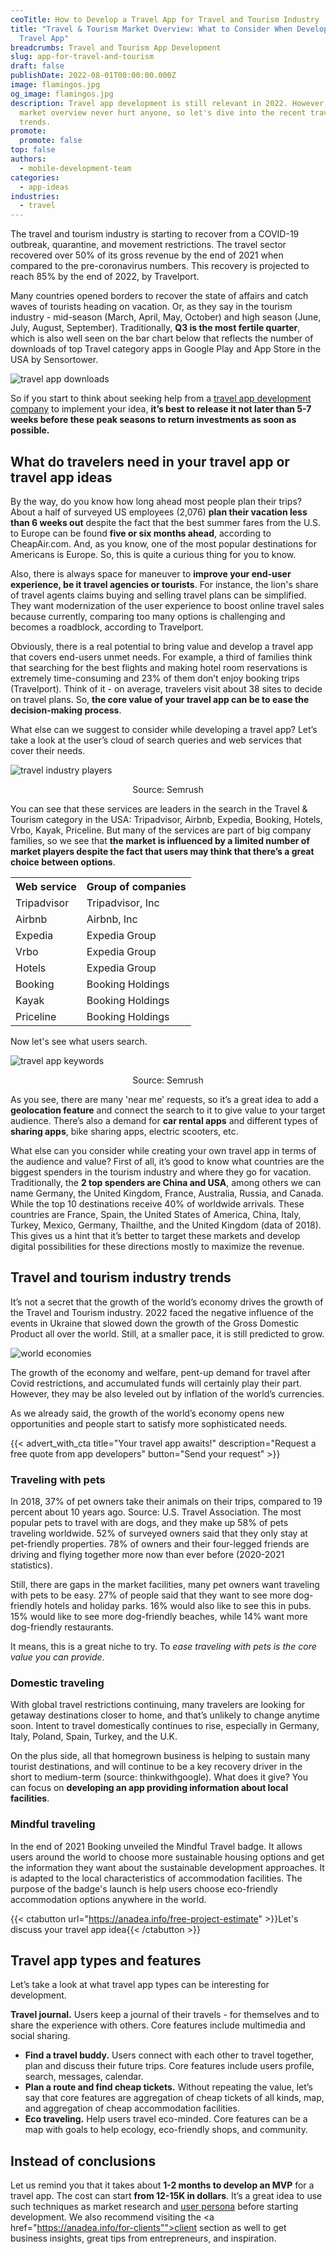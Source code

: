 ```yaml
---
ceoTitle: How to Develop a Travel App for Travel and Tourism Industry
title: "Travel & Tourism Market Overview: What to Consider When Developing a
  Travel App"
breadcrumbs: Travel and Tourism App Development
slug: app-for-travel-and-tourism
draft: false
publishDate: 2022-08-01T00:00:00.000Z
image: flamingos.jpg
og_image: flamingos.jpg
description: Travel app development is still relevant in 2022. However, some
  market overview never hurt anyone, so let's dive into the recent travel market
  trends.
promote:
  promote: false
top: false
authors:
  - mobile-development-team
categories:
  - app-ideas
industries:
  - travel
---
```

The travel and tourism industry is starting to recover from a COVID-19 outbreak, quarantine, and movement restrictions. The travel sector recovered over 50% of its gross revenue by the end of 2021 when compared to the pre-coronavirus numbers. This recovery is projected to reach 85% by the end of 2022, by Travelport.

Many countries opened borders to recover the state of affairs and catch waves of tourists heading on vacation. Or, as they say in the tourism industry - mid-season (March, April, May, October) and high season (June, July, August, September). Traditionally, **Q3 is the most fertile quarter**, which is also well seen on the bar chart below that reflects the number of downloads of top Travel category apps in Google Play and App Store in the USA by Sensortower.

![travel app downloads](travel_app_downloads.png)

So if you start to think about seeking help from a <a href="https://anadea.info/solutions/travel-app-development">travel app development company</a> to implement your idea, **it’s best to release it not later than 5-7 weeks before these peak seasons to return investments as soon as possible.**

## What do travelers need in your travel app or travel app ideas

By the way, do you know how long ahead most people plan their trips? About a half of surveyed US employees (2,076) **plan their vacation less than 6 weeks out** despite the fact that the best summer fares from the U.S. to Europe can be found **five or six months ahead**, according to CheapAir.com. And, as you know, one of the most popular destinations for Americans is Europe. So, this is quite a curious thing for you to know.

Also, there is always space for maneuver to **improve your end-user experience, be it travel agencies or tourists**. For instance, the lion's share of travel agents claims buying and selling travel plans can be simplified. They want modernization of the user experience to boost online travel sales because currently, comparing too many options is challenging and becomes a roadblock, according to Travelport.

Obviously, there is a real potential to bring value and develop a travel app that covers end-users unmet needs. For example, a third of families think that searching for the best flights and making hotel room reservations is extremely time-consuming and 23% of them don’t enjoy booking trips (Travelport). Think of it - on average, travelers visit about 38 sites to decide on travel plans. So, **the core value of your travel app can be to ease the decision-making process**.

What else can we suggest to consider while developing a travel app? Let’s take a look at the user’s cloud of search queries and web services that cover their needs.

![travel industry players](travel_industry_players.jpg)

<center><small style="font-size: 14px">Source: Semrush</small></center></center>

You can see that these services are leaders in the search in the Travel & Tourism category in the USA: Tripadvisor, Airbnb, Expedia, Booking, Hotels, Vrbo, Kayak, Priceline. But many of the services are part of big company families, so we see that **the market is influenced by a limited number of market players despite the fact that users may think that there’s a great choice between options**.

<table>
 <tr>
  <th><b>Web service</b></th>
  <th><b>Group of companies</b></th>
 </tr>
 <tr>
  <td>Tripadvisor</td>
  <td>Tripadvisor, Inc</td>
 </tr>
 <tr>
  <td>Airbnb</td>
  <td>Airbnb, Inc</td>
 </tr>
 <tr>
  <td>Expedia</td>
  <td>Expedia Group</td>
 </tr>
 <tr>
  <td>Vrbo</td>
  <td>Expedia Group</td>
 </tr>
  <tr>
  <td>Hotels</td>
  <td>Expedia Group</td>
 </tr>
  <tr>
  <td>Booking</td>
  <td>Booking Holdings</td>
 </tr>
  <tr>
  <td>Kayak</td>
  <td>Booking Holdings</td>
 </tr>
  <tr>
  <td>Priceline</td>
  <td>Booking Holdings</td>
 </tr>
</table>

Now let's see what users search.

![travel app keywords](travel_app_keywords.png)

<center><small style="font-size: 14px">Source: Semrush</small></center>

As you see, there are many 'near me' requests, so it’s a great idea to add a **geolocation feature** and connect the search to it to give value to your target audience. There’s also a demand for **car rental apps** and different types of **sharing apps**, bike sharing apps, electric scooters, etc.

What else can you consider while creating your own travel app in terms of the audience and value?
First of all, it’s good to know what countries are the biggest spenders in the tourism industry and where they go for vacation. Traditionally, the **2 top spenders are China and USA**, among others we can name Germany, the United Kingdom, France, Australia, Russia, and Canada. While the top 10 destinations receive 40% of worldwide arrivals. These countries are France, Spain, the United States of America, China, Italy, Turkey, Mexico, Germany, Thailthe, and the United Kingdom (data of 2018). This gives us a hint that it’s better to target these markets and develop digital possibilities for these directions mostly to maximize the revenue.

## Travel and tourism industry trends

It’s not a secret that the growth of the world’s economy drives the growth of the Travel and Tourism industry. 2022 faced the negative influence of the events in Ukraine that slowed down the growth of the Gross Domestic Product all over the world. Still, at a smaller pace, it is still predicted to grow.

![world economies](world_economies.png)

The growth of the economy and welfare, pent-up demand for travel after Сovid restrictions, and accumulated funds will certainly play their part. However, they may be also leveled out by inflation of the world’s currencies.

As we already said, the growth of the world’s economy opens new opportunities and people start to satisfy more sophisticated needs.

{{< advert_with_cta title="Your travel app awaits!" description="Request a free quote from app developers" button="Send your request" >}}

### Traveling with pets

In 2018, 37% of pet owners take their animals on their trips, compared to 19 percent about 10 years ago. Source: U.S. Travel Association. The most popular pets to travel with are dogs, and they make up 58% of pets traveling worldwide. 52% of surveyed owners said that they only stay at pet-friendly properties. 78% of owners and their four-legged friends are driving and flying together more now than ever before (2020-2021 statistics).

Still, there are gaps in the market facilities, many pet owners want traveling with pets to be easy. 27% of people said that they want to see more dog-friendly hotels and holiday parks. 16% would also like to see this in pubs.
15% would like to see more dog-friendly beaches, while 14% want more dog-friendly restaurants.

It means, this is a great niche to try. To *ease traveling with pets is the core value you can provide*.

### Domestic traveling

With global travel restrictions continuing, many travelers are looking for getaway destinations closer to home, and that’s unlikely to change anytime soon. Intent to travel domestically continues to rise, especially in Germany, Italy, Poland, Spain, Turkey, and the U.K.

On the plus side, all that homegrown business is helping to sustain many tourist destinations, and will continue to be a key recovery driver in the short to medium-term (source: thinkwithgoogle). What does it give? You can focus on **developing an app providing information about local facilities**.

### Mindful traveling

In the end of 2021 Booking unveiled the Mindful Travel badge. It allows users around the world to choose more sustainable housing options and get the information they want about the sustainable development approaches. It is adapted to the local characteristics of accommodation facilities. The purpose of the badge's launch is help users choose eco-friendly
accommodation options anywhere in the world.

{{< ctabutton url="https://anadea.info/free-project-estimate" >}}Let's discuss your travel app idea{{< /ctabutton >}}

## Travel app types and features

Let’s take a look at what travel app types can be interesting for development.

**Travel journal.** Users keep a journal of their travels - for themselves and to share the experience with others. Core features include multimedia and social sharing.

* **Find a travel buddy.** Users connect with each other to travel together, plan and discuss their future trips. Core features include users profile, search, messages, calendar.
* **Plan a route and find cheap tickets.** Without repeating the value, let’s say that core features are aggregation of cheap tickets of all kinds, map, and aggregation of cheap accommodation facilities.
* **Eco traveling.** Help users travel eco-minded. Core features can be a map with goals to help ecology, eco-friendly shops, and community.

## Instead of conclusions

Let us remind you that it takes about **1-2 months to develop an MVP** for a travel app. The cost can start **from 12-15K in dollars**. It’s a great idea to use such techniques as market research and <a href="https://anadea.info/guides">user persona</a> before starting development. We also recommend visiting the <a href="https://anadea.info/for-clients"">client section</a> as well to get business insights, great tips from entrepreneurs, and inspiration.
